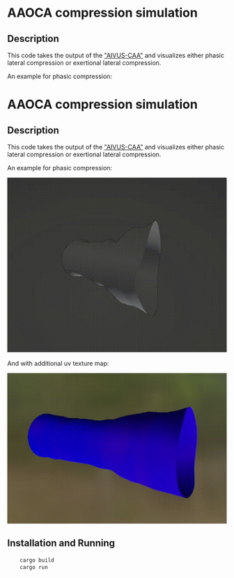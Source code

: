# AAOCA compression simulation
## Description
This code takes the output of the ["AIVUS-CAA"](https://github.com/AI-in-Cardiovascular-Medicine/AIVUS-CAA) and visualizes either phasic lateral compression or exertional lateral compression.

An example for phasic compression:
# AAOCA compression simulation
## Description
This code takes the output of the ["AIVUS-CAA"](https://github.com/AI-in-Cardiovascular-Medicine/AIVUS-CAA) and visualizes either phasic lateral compression or exertional lateral compression.

An example for phasic compression:

![Phasic Compression](media/phasic_compression.gif)

And with additional uv texture map:

![Phasic Compression UV](media/uv_map.gif)


## Installation and Running
```bash
    cargo build
    cargo run
```
